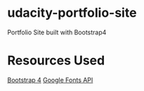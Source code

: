 # udacity-portfolio-site
Portfolio Site built with Bootstrap4 

# Resources Used
[Bootstrap 4](http://getbootstrap.com/)
[Google Fonts API](https://developers.google.com/fonts/)
